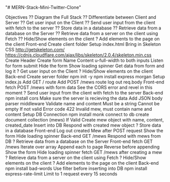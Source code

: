 "# MERN-Stack-Mini-Twitter-Clone" 

Objectives
 ?? Diagram the Full Stack
 ?? Differentiate between Client and Server
 ?? Get user input on the Client
 ?? Send user input from the client with fetch to the server
 ?? Store data in a database
 ?? Retrieve data from a database on the Server
 ?? Retrieve data from a server on the client using Fetch
 ?? Hide/Show elements on the client
 ? Add elements to the page on the client
Front-end
 Create client folder
 Setup index.html
 Bring in Skeleton CSS
http://getskeleton.com/
https://cdnjs.cloudflare.com/ajax/libs/skeleton/2.0.4/skeleton.min.css
 Create Header
 Create form
 Name
 Content
 u-full-width to both inputs
 Listen for form submit
 Hide the form
 Show loading spinner
 Get data from form and log it
? Get user input on the Client
? Hide/Show elements on the client
Back-end
 Create server folder
 npm init -y
 npm install express morgan
 Setup index.js
 Add GET / route
 Add POST /mews route
 log out req.body
Front-end
 fetch POST /mews with form data
 See the CORS error and revel in this moment
? Send user input from the client with fetch to the server
Back-end
 npm install cors
 Make sure the server is recieving the data
 Add JSON body parser middleware
 Validate name and content
 Must be a string
 Cannot be empty
 If not valid
 Error code 422
 Invalid mew, must contain name and content
 Setup DB Connection
 npm install monk
 connect to db
 create document collection (mews)
 If Valid
 Create mew object with
 name, content, created_date
 Insert into DB
 Respond with created mew object
? Store data in a database
Front-end
 Log out created Mew after POST request
 Show the form
 Hide loading spinner
Back-end
 GET /mews
 Respond with mews from DB
? Retrieve data from a database on the Server
Front-end
 fetch GET /mews
 Iterate over array
 Append each to page
 Reverse before appending
 Show the form
 Hide loading spinner
 fetch GET /mews after creating a mew
? Retrieve data from a server on the client using Fetch
? Hide/Show elements on the client
? Add elements to the page on the client
Back-end
 npm install bad-words
 Use filter before inserting into DB
 npm install express-rate-limit
 Limit to 1 request every 15 seconds
